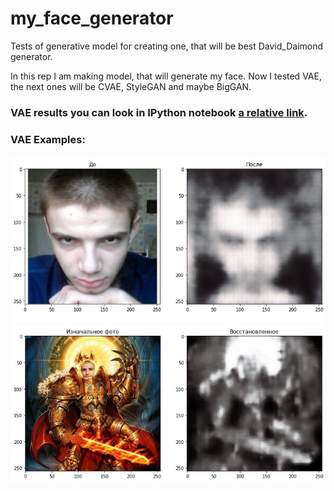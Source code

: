 # my_face_generator
Tests of generative model for creating one, that will be best David_Daimond generator.

In this rep I am making model, that will generate my face. Now I tested VAE, the next ones will be CVAE, StyleGAN and maybe BigGAN.

### VAE results you can look in IPython notebook [a relative link](VAE_fitting.ipynb).
### VAE Examples:
![alt text](https://github.com/DavidDaimond/my_face_generator/blob/master/VAE_results/2.jpg)
![alt text](https://github.com/DavidDaimond/my_face_generator/blob/master/VAE_results/3.jpg)
